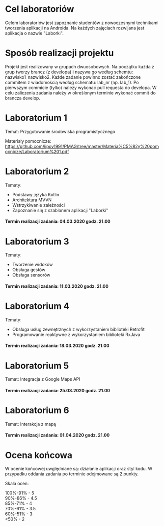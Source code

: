 # Cel laboratoriów

Celem laboratoriów jest zapoznanie studentów z nowoczesnymi technikami tworzenia aplikacji na Androida. Na każdych zajęciach rozwijana jest aplikacja o nazwie "Laborki". 


# Sposób realizacji projektu

Projekt jest realizowany w grupach dwuosobowych. Na początku każda z grup tworzy brancz (z developa) i nazywa go według schemtu: nazwisko1_nazwisko2.
Każde zadanie powinno zostać zakończone commitem z wiadomością według schematu: lab_nr (np. lab_1). Po pierwszym commicie (tylko) należy wykonać pull requesta do developa.
W celu zaliczenia zadania należy w określonym terminie wykonać commit do brancza develop.


# Laboratorium 1

Temat: Przygotowanie środowiska programistycznego

Materiały pomocnicze: https://github.com/lipov1991/PMAG/tree/master/Materia%C5%82y%20pomocnicze/Laboratorium%201.pdf


# Laboratorium 2

Tematy: 

- Podstawy języka Kotlin
- Architektura MVVN
- Wstrzykiwanie zależności
- Zapoznanie się z szablonem aplikacji "Laborki"

#### Termin realizacji zadania: 04.03.2020 godz. 21.00


# Laboratorium 3

Tematy:

- Tworzenie widoków
- Obsługa gestów
- Obsługa sensorów

#### Termin realizacji zadania: 11.03.2020 godz. 21.00


# Laboratorium 4

Tematy: 

- Obsługa usług zewnętrznych z wykorzystaniem biblioteki Retrofit
- Programowanie reaktywne z wykorzystaniem biblioteki RxJava

#### Termin realizacji zadania: 18.03.2020 godz. 21.00


# Laboratorium 5

Temat: Integracja z Google Maps API

#### Termin realizacji zadania: 25.03.2020 godz. 21.00


# Laboratorium 6

Temat: Interakcja z mapą

#### Termin realizacji zadania: 01.04.2020 godz. 21.00


# Ocena końcowa

W ocenie końcowej uwględniane są: działanie aplikacji oraz styl kodu. W przypadku oddania zadania po terminie odejmowane są 2 punkty.

Skala ocen:

100%-91% - 5</br>
90%-86%  - 4.5</br>
85%-71%  - 4</br>
70%-61%  - 3.5</br>
60%-51%  - 3</br>
 <50%    - 2

